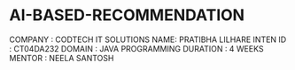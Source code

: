 # AI-BASED-RECOMMENDATION
COMPANY : CODTECH IT SOLUTIONS
NAME: PRATIBHA LILHARE
INTEN ID : CT04DA232
DOMAIN : JAVA PROGRAMMING
DURATION : 4 WEEKS
MENTOR : NEELA SANTOSH
